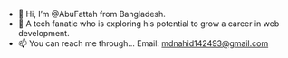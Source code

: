 - 👋 Hi, I’m @AbuFattah from Bangladesh.
- 👀 A tech fanatic who is exploring his potential to grow a career in web development.
- 📫 You can reach me through...
  Email: mdnahid142493@gmail.com

<!---
AbuFattah/AbuFattah is a ✨ special ✨ repository because its `README.md` (this file) appears on your GitHub profile.
You can click the Preview link to take a look at your changes.
--->
